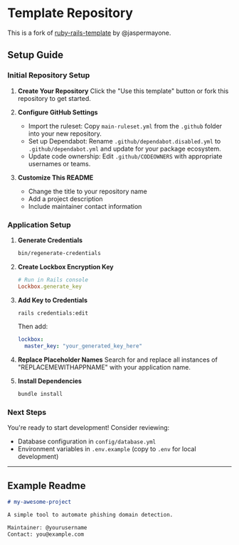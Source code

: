 # Template Repository

This is a fork of [ruby-rails-template](https://github.com/jaspermayone/ruby-rails-template) by @jaspermayone.

## Setup Guide

### Initial Repository Setup

1. **Create Your Repository**
   Click the "Use this template" button or fork this repository to get started.

2. **Configure GitHub Settings**

   - Import the ruleset: Copy `main-ruleset.yml` from the `.github` folder into your new repository.
   - Set up Dependabot: Rename `.github/dependabot.disabled.yml` to `.github/dependabot.yml` and update for your package ecosystem.
   - Update code ownership: Edit `.github/CODEOWNERS` with appropriate usernames or teams.

3. **Customize This README**
   - Change the title to your repository name
   - Add a project description
   - Include maintainer contact information

### Application Setup

1. **Generate Credentials**

   ```bash
   bin/regenerate-credentials
   ```

2. **Create Lockbox Encryption Key**

   ```ruby
   # Run in Rails console
   Lockbox.generate_key
   ```

3. **Add Key to Credentials**

   ```bash
   rails credentials:edit
   ```

   Then add:

   ```yaml
   lockbox:
     master_key: "your_generated_key_here"
   ```

4. **Replace Placeholder Names**
   Search for and replace all instances of "REPLACEMEWITHAPPNAME" with your application name.

5. **Install Dependencies**

   ```bash
   bundle install
   ```

### Next Steps

You're ready to start development! Consider reviewing:

- Database configuration in `config/database.yml`
- Environment variables in `.env.example` (copy to `.env` for local development)

---

## Example Readme

```markdown
# my-awesome-project

A simple tool to automate phishing domain detection.

Maintainer: @yourusername
Contact: you@example.com
```
